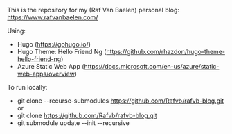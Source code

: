 This is the repository for my (Raf Van Baelen) personal blog: https://www.rafvanbaelen.com/

Using:
* Hugo (https://gohugo.io/)
* Hugo Theme: Hello Friend Ng (https://github.com/rhazdon/hugo-theme-hello-friend-ng)
* Azure Static Web App (https://docs.microsoft.com/en-us/azure/static-web-apps/overview)

To run locally:
* git clone --recurse-submodules https://github.com/Rafvb/rafvb-blog.git
or
* git clone https://github.com/Rafvb/rafvb-blog.git
* git submodule update --init --recursive